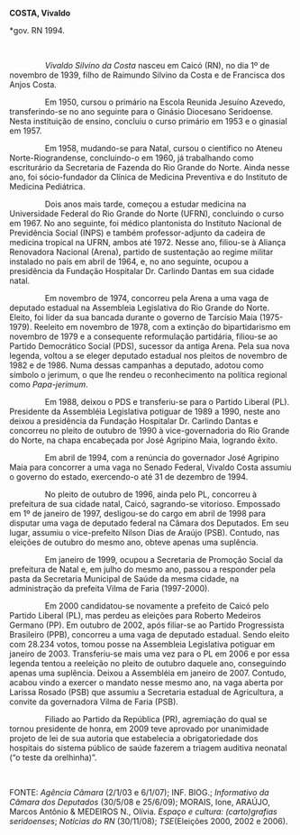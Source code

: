 **COSTA, Vivaldo**

\*gov. RN 1994.

               

                *Vivaldo Silvino da Costa* nasceu em Caicó (RN), no dia
1º de novembro de 1939, filho de Raimundo Silvino da Costa e de
Francisca dos Anjos Costa.

                Em 1950, cursou o primário na Escola Reunida Jesuíno
Azevedo, transferindo-se no ano seguinte para o Ginásio Diocesano
Seridoense. Nesta instituição de ensino, concluiu o curso primário em
1953 e o ginasial em 1957.

                Em 1958, mudando-se para Natal, cursou o científico no
Ateneu Norte-Riograndense, concluindo-o em 1960, já trabalhando como
escriturário da Secretaria de Fazenda do Rio Grande do Norte. Ainda
nesse ano, foi sócio-fundador da Clínica de Medicina Preventiva e do
Instituto de Medicina Pediátrica.

                Dois anos mais tarde, começou a estudar medicina na
Universidade Federal do Rio Grande do Norte (UFRN), concluindo o curso
em 1967. No ano seguinte, foi médico plantonista do Instituto Nacional
de Previdência Social (INPS) e também professor-adjunto da cadeira de
medicina tropical na UFRN, ambos até 1972. Nesse ano, filiou-se à
Aliança Renovadora Nacional (Arena), partido de sustentação ao regime
militar instalado no país em abril de 1964, e, no ano seguinte, ocupou a
presidência da Fundação Hospitalar Dr. Carlindo Dantas em sua cidade
natal.

                Em novembro de 1974, concorreu pela Arena a uma vaga de
deputado estadual na Assembleia Legislativa do Rio Grande do Norte.
Eleito, foi líder da sua bancada durante o governo de Tarcísio Maia
(1975-1979). Reeleito em novembro de 1978, com a extinção do
bipartidarismo em novembro de 1979 e a consequente reformulação
partidária, filiou-se ao Partido Democrático Social (PDS), sucessor da
antiga Arena. Pela sua nova legenda, voltou a se eleger deputado
estadual nos pleitos de novembro de 1982 e de 1986. Numa dessas
campanhas a deputado, adotou como símbolo o jerimum, o que lhe rendeu o
reconhecimento na política regional como *Papa-jerimum*.

                Em 1988, deixou o PDS e transferiu-se para o Partido
Liberal (PL). Presidente da Assembléia Legislativa potiguar de 1989 a
1990, neste ano deixou a presidência da Fundação Hospitalar Dr. Carlindo
Dantas e concorreu no pleito de outubro de 1990 à vice-governadoria do
Rio Grande do Norte, na chapa encabeçada por José Agripino Maia,
logrando êxito.

                Em abril de 1994, com a renúncia do governador José
Agripino Maia para concorrer a uma vaga no Senado Federal, Vivaldo Costa
assumiu o governo do estado, exercendo-o até 31 de dezembro de 1994.

                No pleito de outubro de 1996, ainda pelo PL, concorreu à
prefeitura de sua cidade natal, Caicó, sagrando-se vitorioso. Empossado
em 1º de janeiro de 1997, desligou-se do cargo em abril de 1998 para
disputar uma vaga de deputado federal na Câmara dos Deputados. Em seu
lugar, assumiu o vice-prefeito Nilson Dias de Araújo (PSB). Contudo, nas
eleições de outubro do mesmo ano, obteve apenas uma suplência.

                Em janeiro de 1999, ocupou a Secretaria de Promoção
Social da prefeitura de Natal e, em julho do mesmo ano, passou a
responder pela pasta da Secretaria Municipal de Saúde da mesma cidade,
na administração da prefeita Vilma de Faria (1997-2000).

                Em 2000 candidatou-se novamente a prefeito de Caicó pelo
Partido Liberal (PL), mas perdeu as eleições para Roberto Medeiros
Germano (PP). Em outubro de 2002, após filiar-se ao Partido Progressista
Brasileiro (PPB), concorreu a uma vaga de deputado estadual. Sendo
eleito com 28.234 votos, tomou posse na Assembleia Legislativa potiguar
em janeiro de 2003. Transferiu-se mais uma vez para o PL em 2006 e por
essa legenda tentou a reeleição no pleito de outubro daquele ano,
conseguindo apenas uma suplência. Deixou a Assembléia em janeiro de
2007. Contudo, acabou vindo a exercer o mandato nesse mesmo ano, na vaga
aberta por Larissa Rosado (PSB) que assumiu a Secretaria estadual de
Agricultura, a convite da governadora Vilma de Faria (PSB).

                Filiado ao Partido da República (PR), agremiação do qual
se tornou presidente de honra, em 2009 teve aprovado por unanimidade
projeto de lei de sua autoria que estabelecia a obrigatoriedade dos
hospitais do sistema público de saúde fazerem a triagem auditiva
neonatal (“o teste da orelhinha)”.

 

FONTE: *Agência Câmara* (2/1/03 e 6/1/07); INF. BIOG.; *Informativo da
Câmara dos Deputados* (30/5/08 e 25/6/09); MORAIS, Ione, ARAÚJO, Marcos
Antônio & MEDEIROS N., Olívia. *Espaço e cultura: (carto)grafias
seridoenses*; *Notícias do RN* (30/11/08); *TSE*(Eleições 2000, 2002 e
2006).
